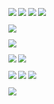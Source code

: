 ![](https://64.media.tumblr.com/a59be191cf0b5b3aca6e399cc732fc67/a90b3577a3e0f9a6-82/s75x75_c1/94ae1e7c83147ffcbdc3030e8385dc7a1b8e338a.gifv) ![](https://64.media.tumblr.com/6903702d8cdb015369d3090b2f4478d8/721bd8f968d232a6-e7/s250x400/8e6f9303355e5d4be08d37b8ce97c500f28736db.gifv)  ![](https://64.media.tumblr.com/5ab9c24c40477a0f2f7d299b75c5bcc2/5236571abd779e3a-26/s250x400/f9bcb98b6ba1b1ad6ac68d81d300939be7a2ae19.gifv) ![](https://64.media.tumblr.com/a9306c9d26c0eae3b3be3f8012947354/tumblr_py2xsrrqF51xlx2ufo1_250.gifv) 

![](https://64.media.tumblr.com/34530cdec32ed589c37218de6380eab8/2ab9cf95500e4db9-58/s100x200/e262ef696a714b6215eb7581c8fdca82c6b66e63.pnj)

![](https://blinkies.cafe/b/display/0269-sickashell.gif)

 ![](https://64.media.tumblr.com/e02ba6eb8d2cd35691172129de5ed895/1a375e04625d595d-d2/s500x750/cbef04562ce805e42f6cf6a3fe954205c360aa27.gifv) ![](https://64.media.tumblr.com/92c60ce673082df6c93f73f8d2d2000c/76d73ccfd68cb246-14/s500x750/fb49315628ec0fcd140ef802ce595188ed633560.gifv)

 ![](https://64.media.tumblr.com/6dcf9615475a7daf24a8ed7ec2bc6a34/b8ef9f5448602a9e-06/s250x400/464c830f6c98084f05ab480abd7ef046b0e2be99.gifv) ![](https://64.media.tumblr.com/65886a5a832a72f1e785c68986ec386b/efc8156a101570f5-a5/s250x400/fd53bda08106ad84fd06b68d99715fab877bcec2.gifv) ![](https://64.media.tumblr.com/12e3ced7afa253102002fac2a2ce093f/a5f312680aee2872-7d/s250x400/3affcb403db215e5f140c7619ceac48bb9c489db.gifv) 

![](https://64.media.tumblr.com/5bf33227766bd5662a70b7d6fc9a1274/197f12fa82e27886-0b/s640x960/2efcf4b071e8c159055310f21ac0462ecf6cdcde.gifv)

